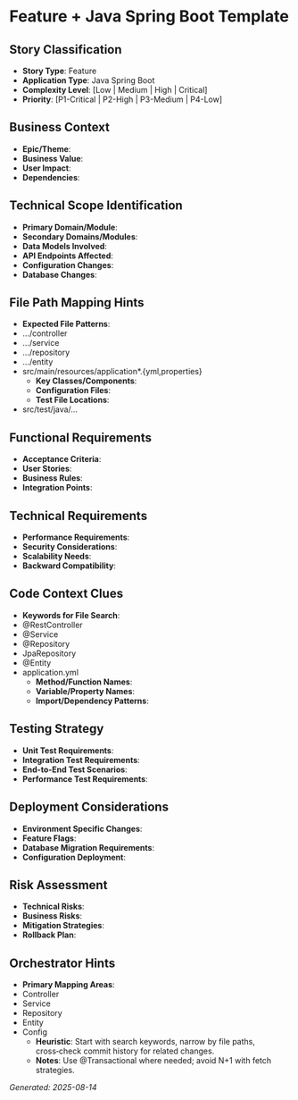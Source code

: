 # Feature + Java Spring Boot Template


## Story Classification
- **Story Type**: Feature
- **Application Type**: Java Spring Boot
- **Complexity Level**: [Low | Medium | High | Critical]
- **Priority**: [P1-Critical | P2-High | P3-Medium | P4-Low]


## Business Context
- **Epic/Theme**: 
- **Business Value**: 
- **User Impact**: 
- **Dependencies**:


## Technical Scope Identification
- **Primary Domain/Module**: 
- **Secondary Domains/Modules**: 
- **Data Models Involved**: 
- **API Endpoints Affected**: 
- **Configuration Changes**: 
- **Database Changes**:


## File Path Mapping Hints
- **Expected File Patterns**:
- .../controller
- .../service
- .../repository
- .../entity
- src/main/resources/application*.{yml,properties}
    - **Key Classes/Components**: 
    - **Configuration Files**: 
    - **Test File Locations**:
- src/test/java/...


## Functional Requirements
- **Acceptance Criteria**: 
- **User Stories**: 
- **Business Rules**: 
- **Integration Points**:


## Technical Requirements
- **Performance Requirements**: 
- **Security Considerations**: 
- **Scalability Needs**: 
- **Backward Compatibility**:


## Code Context Clues
- **Keywords for File Search**:
- @RestController
- @Service
- @Repository
- JpaRepository
- @Entity
- application.yml
    - **Method/Function Names**: 
    - **Variable/Property Names**: 
    - **Import/Dependency Patterns**:


## Testing Strategy
- **Unit Test Requirements**: 
- **Integration Test Requirements**: 
- **End-to-End Test Scenarios**: 
- **Performance Test Requirements**:


## Deployment Considerations
- **Environment Specific Changes**: 
- **Feature Flags**: 
- **Database Migration Requirements**: 
- **Configuration Deployment**:


## Risk Assessment
- **Technical Risks**: 
- **Business Risks**: 
- **Mitigation Strategies**: 
- **Rollback Plan**:


## Orchestrator Hints
- **Primary Mapping Areas**:
- Controller
- Service
- Repository
- Entity
- Config
    - **Heuristic**: Start with search keywords, narrow by file paths, cross‑check commit history for related changes.
    - **Notes**: Use @Transactional where needed; avoid N+1 with fetch strategies.


_Generated: 2025-08-14_
